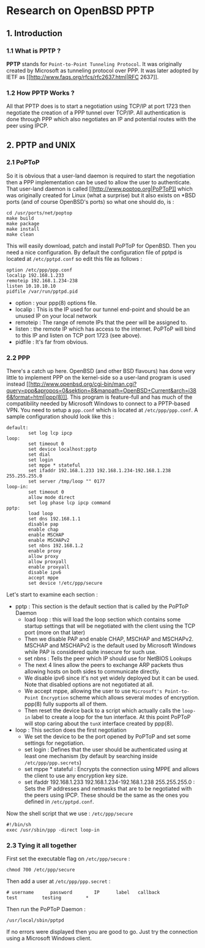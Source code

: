 ---
---

# Research on OpenBSD PPTP
## 1. Introduction


### 1.1 What is PPTP ?
**PPTP** stands for `Point-to-Point Tunneling Protocol`. It was originally
created by Microsoft as tunneling protocol over PPP. It was later adopted by
IETF as [[http://www.faqs.org/rfcs/rfc2637.html|RFC 2637]].


### 1.2 How PPTP Works ?
All that PPTP does is to start a negotiation using TCP/IP at port 1723 then
negotiate the creation of a PPP tunnel over TCP/IP. All authentication is done
through PPP which also negotiates an IP and potential routes with the peer
using IPCP.

## 2. PPTP and UNIX

### 2.1 PoPToP
So it is obvious that a user-land daemon is required to start the negotiation then a PPP implementation can be used to allow the user to authenticate. That user-land daemon is called [[http://www.poptop.org|PoPToP]] which was originally created for Linux (what a surprise) but it also exists on *BSD ports (and of course OpenBSD's ports) so what one should do, is :
```
cd /usr/ports/net/poptop
make build
make package
make install
make clean
```

This will easily download, patch and install PoPToP for OpenBSD.
Then you need a nice configuration. By default the configuration file of pptpd is located at `/etc/pptpd.conf` so edit this file as follows :
```
option /etc/ppp/ppp.conf
localip 192.168.1.233
remoteip 192.168.1.234-238
listen 10.10.10.10
pidfile /var/run/pptpd.pid
```

  * option : your ppp(8) options file.
  * localip : This is the IP used for our tunnel end-point and should be an unused IP on your local network
  * remoteip : The range of remote IPs that the peer will be assigned to.
  * listen : the remote IP which has access to the internet. PoPToP will bind to this IP and listen on TCP port 1723 (see above).
  * pidfile : It's far from obvious.


### 2.2 PPP
There's a catch up here. OpenBSD (and other BSD flavours) has done very little to implement PPP on the kernel-side so a user-land program is used instead [[http://www.openbsd.org/cgi-bin/man.cgi?query=ppp&apropos=0&sektion=8&manpath=OpenBSD+Current&arch=i386&format=html|ppp(8)]].
This program is feature-full and has much of the compatibility needed by Microsoft Windows to connect to a PPTP-based VPN. You need to setup a `ppp.conf` which is located at `/etc/ppp/ppp.conf`. A sample configuration should look like this :
```
default:
        set log lcp ipcp
loop:
        set timeout 0
        set device localhost:pptp
        set dial
        set login
        set mppe * stateful
        set ifaddr 192.168.1.233 192.168.1.234-192.168.1.238 255.255.255.0
        set server /tmp/loop "" 0177
loop-in:
        set timeout 0
        allow mode direct
        set log phase lcp ipcp command
pptp:
        load loop
        set dns 192.168.1.1
        disable pap
        enable chap
        enable MSCHAP
        enable MSCHAPv2
        set nbns 192.168.1.2
        enable proxy
        allow proxy
        allow proxyall
        enable proxyall
        disable ipv6
        accept mppe
        set device !/etc/ppp/secure
```

Let's start to examine each section :
  - pptp : This section is the default section that is called by the PoPToP Daemon
      * load loop : this will load the loop section which contains some startup settings that will be negotiated with the client using the TCP port (more on that later)
      * Then we disable PAP and enable CHAP, MSCHAP and MSCHAPv2. MSCHAP and MSCHAPv2 is the default used by Microsoft Windows while PAP is considered quite insecure for such use.
      * set nbns : Tells the peer which IP should use for NetBIOS Lookups
      * The next 4 lines allow the peers to exchange ARP packets thus allowing hosts on both sides to communicate directly.
      * We disable ipv6 since it's not yet widely deployed but it can be used. Note that disabled options are not negotiated at all.
      * We accept mppe, allowing the user to use `Microsoft's Point-to-Point Encryption` scheme which allows several modes of encryption. ppp(8) fully supports all of them.
      * Then reset the device back to a script which actually calls the `loop-in` label to create a loop for the tun interface. At this point PoPToP will stop caring about the `tunX` interface created by ppp(8).
   - loop : This section does the first negotiation
      * We set the device to be the port opened by PoPToP and set some settings for negotiation.
      * set login : Defines that the user should be authenticated using at least one mechanism (by default by searching inside `/etc/ppp/ppp.secrets`)
      * set mppe * stateful : Encrypts the connection using MPPE and allows the client to use any encryption key size.
      * set ifaddr 192.168.1.233 192.168.1.234-192.168.1.238 255.255.255.0 : Sets the IP addresses and netmasks that are to be negotiated with the peers using IPCP. These should be the same as the ones you defined in `/etc/pptpd.conf`.

Now the shell script that we use :
`/etc/ppp/secure`
```
#!/bin/sh
exec /usr/sbin/ppp -direct loop-in
```


### 2.3 Tying it all together
First set the executable flag on `/etc/ppp/secure` :
```
chmod 700 /etc/ppp/secure
```

Then add a user at `/etc/ppp/ppp.secret` :
```
# username      password        IP      label   callback
test         testing         *
```

Then run the PoPToP Daemon :
```
/usr/local/sbin/pptpd
```

If no errors were displayed then you are good to go. Just try the connection using a Microsoft Windows client.
